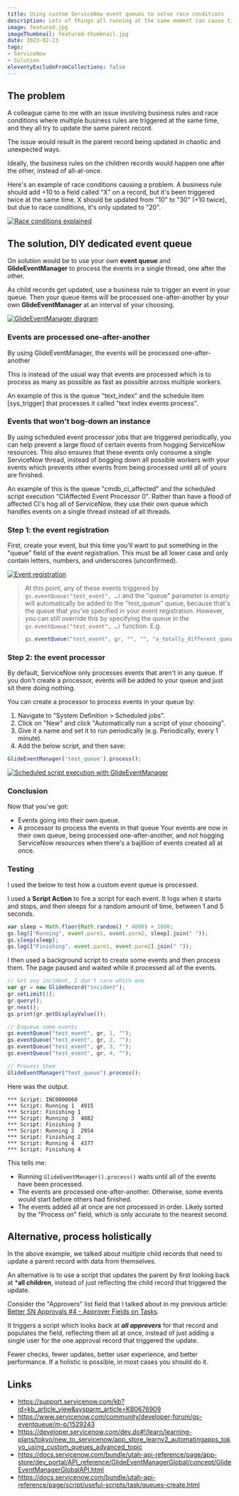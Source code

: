 ```yaml
---
title: Using custom ServiceNow event queues to solve race conditions
description: Lots of things all running at the same moment can cause timing issues when they all want to touch the same data. Here's a way you can avoid these issues easily and gracefully in ServiceNow using custom event queues and GlideEventManager.
image: featured.jpg
imageThumbnail: featured-thumbnail.jpg
date: 2023-02-23
tags:
- ServiceNow
- Solution
eleventyExcludeFromCollections: false
---
```


## The problem
A colleague came to me with an issue involving business rules and race conditions where multiple business rules are triggered at the same time, and they all try to update the same parent record.

The issue would result in the parent record being updated in chaotic and unexpected ways. 

Ideally, the business rules on the children records would happen one after the other, instead of all-at-once.

Here's an example of race conditions causing a problem. A business rule should add +10 to a field called "X" on a record, but it's been triggered twice at the same time. X should be updated from "10" to "30" (+10 twice), but due to race conditions, it's only updated to "20".

[![Race conditions explained](race-condition-diagram.png)](race-condition-diagram.png)

## The solution, DIY dedicated event queue
On solution would be to use your own **event queue** and **GlideEventManager** to process the events in a single thread, one after the other.

As child records get updated, use a business rule to trigger an event in your queue. Then your queue items will be processed one-after-another by your own **GlideEventManager** at an interval of your choosing.

[![GlideEventManager diagram](glideeventmanager-diagram.png)](glideeventmanager-diagram.png)

### Events are processed one-after-another
By using GlideEventManager, the events will be processed one-after-another

This is instead of the usual way that events are processed which is to process as many as possible as fast as possible across multiple workers.

An example of this is the queue "text_index" and the schedule item [sys_trigger] that processes it called "text index events process".

### Events that won't bog-down an instance
By using scheduled event processor jobs that are triggered periodically, you can help prevent a large flood of certain events from hogging  ServiceNow resources. This also ensures that these events only consume a single ServiceNow thread, instead of bogging down all possible workers with your events which prevents other events from being processed until all of yours are finished.

An example of this is the queue "cmdb_ci_affected" and the scheduled script execution "CIAffected Event Processor 0". Rather than have a flood of affected CI's hog all of ServiceNow, they use their own queue which handles events on a single thread instead of all threads.

### Step 1: the event registration
First, create your event, but this time you'll want to put something in the "queue" field of the event registration.
This must be all lower case and only contain letters, numbers, and underscores (unconfirmed).

[![Event registration](event-registration.png)](event-registration.png)

> At this point, any of these events triggered by ```gs.eventQueue("test_event", …)``` and the "queue" parameter is empty will automatically be added to the "test_queue" queue, because that's the queue that you've specified in your event registration.
> However, you can still override this by specifying the queue in the ```gs.eventQueue("test_event", …)``` function.
> E.g. 
> ```js
> gs.eventQueue("test_event", gr, "", "", "a_totally_different_queue")
> ```

### Step 2: the event processor
By default, ServiceNow only processes events that aren't in any queue. If you don't create a processor, events will be added to your queue and just sit there doing nothing.

You can create a processor to process events in your queue by:
1. Navigate to "System Definition > Scheduled jobs".
1. Click on "New" and click "Automatically run a script of your choosing".
1. Give it a name and set it to run periodically (e.g. Periodically, every 1 minute).
1. Add the below script, and then save:
```js
GlideEventManager('test_queue').process();
```

[![Scheduled script execution with GlideEventManager](scheduled-script-with-glideeventmanager.png)](scheduled-script-with-glideeventmanager.png)

### Conclusion
Now that you've got:
* Events going into their own queue.
* A processor to process the events in that queue
Your events are now in their own queue, being processed one-after-another, and not hogging ServiceNow resources when there's a bajillion of events created all at once.

### Testing
I used the below to test how a custom event queue is processed.

I used a **Script Action** to fire a script for each event. It logs when it starts and stops, and then sleeps for a random amount of time, between 1 and 5 seconds.

```js
var sleep = Math.floor(Math.random() * 4000) + 1000;
gs.log(["Running", event.parm1, event.parm2, sleep].join(" "));
gs.sleep(sleep);
gs.log(["Finishing", event.parm1, event.parm2].join(" "));
```

I then used a background script to create some events and then process them.
The page paused and waited while it processed all of the events.
```js
// Get any incident, I don't care which one
var gr = new GlideRecord("incident");
gr.setLimit(1);
gr.query();
gr.next();
gs.print(gr.getDisplayValue());

// Enqueue some events
gs.eventQueue("test_event", gr, 1, "");
gs.eventQueue("test_event", gr, 2, "");
gs.eventQueue("test_event", gr, 3, "");
gs.eventQueue("test_event", gr, 4, "");

// Process them
GlideEventManager("test_queue").process();
```

Here was the output.
```
*** Script: INC0000060
*** Script: Running 1  4915
*** Script: Finishing 1 
*** Script: Running 3  4882
*** Script: Finishing 3 
*** Script: Running 2  2954
*** Script: Finishing 2 
*** Script: Running 4  4377
*** Script: Finishing 4 
```

This tells me:
* Running `GlideEventManager().process()` waits until all of the events have been processed.
* The events are processed one-after-another. Otherwise, some events would start before others had finished.
* The events added all at once are not processed in order. Likely sorted by the "Process on" field, which is only accurate to the nearest second.

## Alternative, process holistically
In the above example, we talked about multiple child records that need to update a parent record with data from themselves.

An alternative is to use a script that updates the parent by first looking back at ***all children**, instead of just reflecting the child record that triggered the update.

Consider the "Approvers" list field that I talked about in my previous article: [Better SN Approvals #4 - Approver Fields on Tasks](/posts/2021-05-15-approval-summary-fields).

It triggers a script which looks back at ***all approvers*** for that record and populates the field, reflecting them all at once, instead of just adding a single user for the one approval record that triggered the update.

Fewer checks, fewer updates, better user experience, and better performance. If a holistic is possible, in most cases you should do it.

## Links
* https://support.servicenow.com/kb?id=kb_article_view&sysparm_article=KB0676909
* https://www.servicenow.com/community/developer-forum/gs-eventqueue/m-p/1529243
* https://developer.servicenow.com/dev.do#!/learn/learning-plans/tokyo/new_to_servicenow/app_store_learnv2_automatingapps_tokyo_using_custom_queues_advanced_topic
* https://docs.servicenow.com/bundle/utah-api-reference/page/app-store/dev_portal/API_reference/GlideEventManagerGlobal/concept/GlideEventManagerGlobalAPI.html
* https://docs.servicenow.com/bundle/utah-api-reference/page/script/useful-scripts/task/queues-create.html
